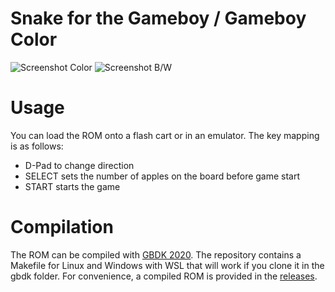 # Snake for the Gameboy / Gameboy Color

![Screenshot Color](https://github.com/reini1305/gb_snake/raw/main/image/screenshot_color.png)
![Screenshot B/W](https://github.com/reini1305/gb_snake/raw/main/image/screenshot_bw.png)

# Usage
You can load the ROM onto a flash cart or in an emulator. The key mapping is as follows:
- D-Pad to change direction
- SELECT sets the number of apples on the board before game start
- START starts the game

# Compilation
The ROM can be compiled with [GBDK 2020](https://github.com/gbdk-2020/gbdk-2020). The repository contains a Makefile for Linux and Windows with WSL that will work if you clone it in the gbdk folder. For convenience, a compiled ROM is provided in the [releases](https://github.com/reini1305/gb_snake/releases).